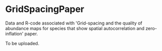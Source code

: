 # GridSpacingPaper
Data and R-code associated with 'Grid-spacing and the quality of abundance maps for species that show spatial autocorrelation and zero-inflation' paper.

To be uploaded.

